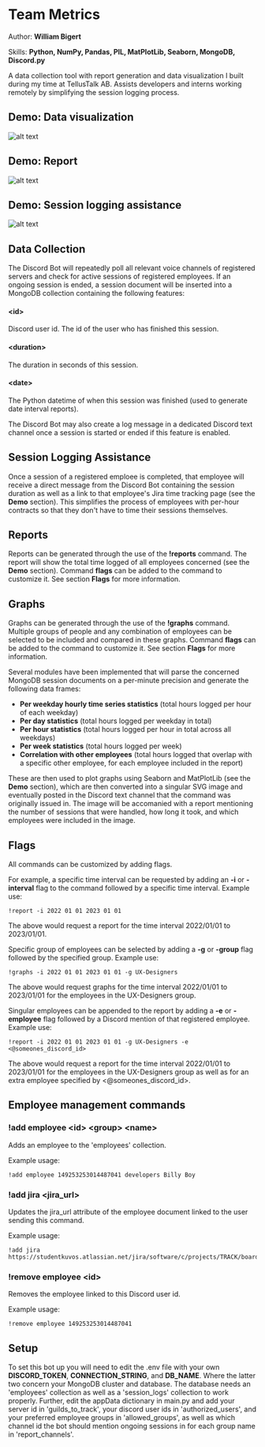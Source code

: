 # Team Metrics
Author: **William Bigert**

Skills: **Python, NumPy, Pandas, PIL, MatPlotLib, Seaborn, MongoDB, Discord.py**
 
A data collection tool with report generation and data visualization I built during my time at TellusTalk AB. Assists developers and interns working remotely by simplifying the session logging process.
 
## Demo: Data visualization
![alt text](https://github.com/wbigert/portfolio/blob/main/team-metrics/demo/demoGraphs.jpg)
 
## Demo: Report
![alt text]( https://github.com/wbigert/portfolio/blob/main/team-metrics/demo/demoReport.png)

## Demo: Session logging assistance
![alt text]( https://github.com/wbigert/portfolio/blob/main/team-metrics/demo/demoAssistant.png)
 
## Data Collection
The Discord Bot will repeatedly poll all relevant voice channels of registered servers and check for active sessions of registered employees. If an ongoing session is ended, a session document will be inserted into a MongoDB collection containing the following features:
#### \<id\>
Discord user id. The id of the user who has finished this session.
#### \<duration\>
The duration in seconds of this session.
#### \<date\>
The Python datetime of when this session was finished (used to generate date interval reports).

The Discord Bot may also create a log message in a dedicated Discord text channel once a session is started or ended if this feature is enabled.

## Session Logging Assistance
Once a session of a registered emploee is completed, that employee will receive a direct message from the Discord Bot containing the session duration as well as a link to that employee's Jira time tracking page (see the **Demo** section). This simplifies the process of employees with per-hour contracts so that they don't have to time their sessions themselves.

## Reports
Reports can be generated through the use of the **!reports** command. The report will show the total time logged of all employees concerned (see the **Demo** section). Command **flags** can be added to the command to customize it. See section **Flags** for more information. 

## Graphs
Graphs can be generated through the use of the **!graphs** command. Multiple groups of people and any combination of employees can be selected to be included and compared in these graphs. Command **flags** can be added to the command to customize it. See section **Flags** for more information.

Several modules have been implemented that will parse the concerned MongoDB session documents on a per-minute precision and generate the following data frames:
- **Per weekday hourly time series statistics** (total hours logged per hour of each weekday)
- **Per day statistics** (total hours logged per weekday in total)
- **Per hour statistics** (total hours logged per hour in total across all weekdays)
- **Per week statistics** (total hours logged per week)
- **Correlation with other employees** (total hours logged that overlap with a specific other employee, for each employee included in the report)

These are then used to plot graphs using Seaborn and MatPlotLib (see the **Demo** section), which are then converted into a singular SVG image and eventually posted in the Discord text channel that the command was originally issued in. The image will be accomanied with a report mentioning the number of sessions that were handled, how long it took, and which employees were included in the image.

## Flags
All commands can be customized by adding flags.

For example, a specific time interval can be requested by adding an **-i** or **-interval** flag to the command followed by a specific time interval. Example use:
 ```
!report -i 2022 01 01 2023 01 01
 ```
 
The above would request a report for the time interval 2022/01/01 to 2023/01/01.
 
Specific group of employees can be selected by adding a **-g** or  **-group** flag followed by the specified group. Example use:
```
!graphs -i 2022 01 01 2023 01 01 -g UX-Designers
```

The above would request graphs for the time interval 2022/01/01 to 2023/01/01 for the employees in the UX-Designers group.

Singular employees can be appended to the report by adding a **-e** or **-employee** flag followed by a Discord mention of that registered employee. Example use:
```
!report -i 2022 01 01 2023 01 01 -g UX-Designers -e <@someones_discord_id>
```

The above would request a report for the time interval 2022/01/01 to 2023/01/01 for the employees in the UX-Designers group as well as for an extra employee specified by <@someones_discord_id>.

## Employee management commands

### !add employee \<id\> \<group\> \<name\>
Adds an employee to the 'employees' collection.

Example usage: 
```
!add employee 149253253014487041 developers Billy Boy
```

### !add jira \<jira_url\>
Updates the jira_url attribute of the employee document linked to the user sending this command.

Example usage: 
```
!add jira https://studentkuvos.atlassian.net/jira/software/c/projects/TRACK/boards/6
```

### !remove employee \<id\>
Removes the employee linked to this Discord user id.

Example usage: 
```
!remove employee 149253253014487041
```

## Setup
To set this bot up you will need to edit the .env file with your own **DISCORD_TOKEN**, **CONNECTION_STRING**, and **DB_NAME**. Where the latter two concern your MongoDB cluster and database. The database needs an 'employees' collection as well as a 'session_logs' collection to work properly. Further, edit the appData dictionary in main.py and add your server id in 'guilds_to_track', your discord user ids in 'authorized_users', and your preferred employee groups in 'allowed_groups', as well as which channel id the bot should mention ongoing sessions in for each group name in 'report_channels'.
